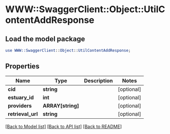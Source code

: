 # WWW::SwaggerClient::Object::UtilContentAddResponse

## Load the model package
```perl
use WWW::SwaggerClient::Object::UtilContentAddResponse;
```

## Properties
Name | Type | Description | Notes
------------ | ------------- | ------------- | -------------
**cid** | **string** |  | [optional] 
**estuary_id** | **int** |  | [optional] 
**providers** | **ARRAY[string]** |  | [optional] 
**retrieval_url** | **string** |  | [optional] 

[[Back to Model list]](../README.md#documentation-for-models) [[Back to API list]](../README.md#documentation-for-api-endpoints) [[Back to README]](../README.md)


